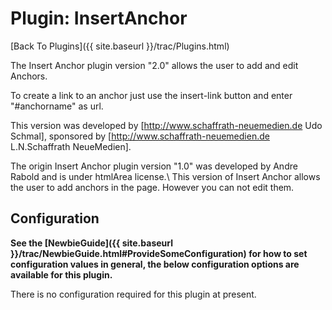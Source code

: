 # Plugin: InsertAnchor

[Back To Plugins]({{ site.baseurl }}/trac/Plugins.html)

The Insert Anchor plugin version "2.0" allows the user to add and edit Anchors.

To create a link to an anchor just use the insert-link button and enter "#anchorname" as url.

This version was developed by [http://www.schaffrath-neuemedien.de Udo Schmal], sponsored by [http://www.schaffrath-neuemedien.de L.N.Schaffrath NeueMedien].

The origin Insert Anchor plugin version "1.0" was developed by Andre Rabold and is under htmlArea license.\\
This version of Insert Anchor allows the user to add anchors in the page. However you can not edit them.


## Configuration

**See the [NewbieGuide]({{ site.baseurl }}/trac/NewbieGuide.html#ProvideSomeConfiguration) for how to set configuration values in general, the below configuration options are available for this plugin.**

There is no configuration required for this plugin at present.
